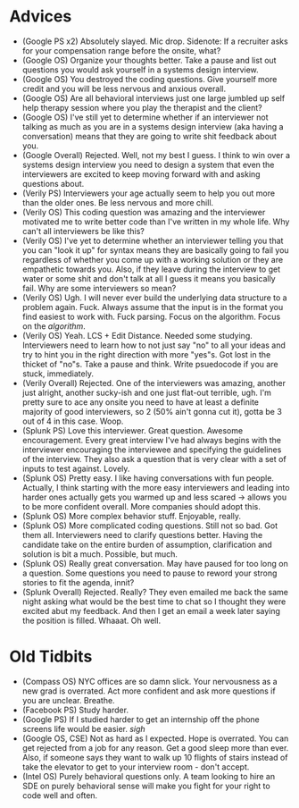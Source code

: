 # Advices 

* (Google PS x2) Absolutely slayed. Mic drop. Sidenote: If a recruiter asks for your compensation range before the onsite, what?
* (Google OS) Organize your thoughts better. Take a pause and list out questions you would ask yourself in a systems design interview.
* (Google OS) You destroyed the coding questions. Give yourself more credit and you will be less nervous and anxious overall.
* (Google OS) Are all behavioral interviews just one large jumbled up self help therapy session where you play the therapist and the client?
* (Google OS) I've still yet to determine whether if an interviewer not talking as much as you are in a systems design interview (aka having a conversation) means that they are going to write shit feedback about you.
* (Google Overall) Rejected. Well, not my best I guess. I think to win over a systems design interview you need to design a system that even the interviewers are excited to keep moving forward with and asking questions about.
* (Verily PS) Interviewers your age actually seem to help you out more than the older ones. Be less nervous and more chill.
* (Verily OS) This coding question was amazing and the interviewer motivated me to write better code than I've written in my whole life. Why can't all interviewers be like this?
* (Verily OS) I've yet to determine whether an interviewer telling you that you can "look it up" for syntax means they are basically going to fail you regardless of whether you come up with a working solution or they are empathetic towards you. Also, if they leave during the interview to get water or some shit and don't talk at all I guess it means you basically fail. Why are some interviewers so mean?
* (Verily OS) Ugh. I will never ever build the underlying data structure to a problem again. Fuck. Always assume that the input is in the format you find easiest to work with. Fuck parsing. Focus on the algorithm. Focus on the *algorithm*.
* (Verily OS) Yeah. LCS + Edit Distance. Needed some studying. Interviewers need to learn how to not just say "no" to all your ideas and try to hint you in the right direction with more "yes"s. Got lost in the thicket of "no"s. Take a pause and think. Write psuedocode if you are stuck, immediately.
* (Verily Overall) Rejected. One of the interviewers was amazing, another just alright, another sucky-ish and one just flat-out terrible, ugh. I'm pretty sure to ace any onsite you need to have at least a definite majority of good interviewers, so 2 (50% ain't gonna cut it), gotta be 3 out of 4 in this case. Woop.
* (Splunk PS) Love this interviewer. Great question. Awesome encouragement. Every great interview I've had always begins with the interviewer encouraging the interviewee and specifying the guidelines of the interview. They also ask a question that is very clear with a set of inputs to test against. Lovely.
* (Splunk OS) Pretty easy. I like having conversations with fun people. Actually, I think starting with the more easy interviewers and leading into harder ones actually gets you warmed up and less scared -> allows you to be more confident overall. More companies should adopt this.
* (Splunk OS) More complex behavior stuff. Enjoyable, really.
* (Splunk OS) More complicated coding questions. Still not so bad. Got them all. Interviewers need to clarify questions better. Having the candidate take on the entire burden of assumption, clarification and solution is bit a much. Possible, but much.
* (Splunk OS) Really great conversation. May have paused for too long on a question. Some questions you need to pause to reword your strong stories to fit the agenda, innit?
* (Splunk Overall) Rejected. Really? They even emailed me back the same night asking what would be the best time to chat so I thought they were excited abut my feedback. And then I get an email a week later saying the position is filled. Whaaat. Oh well.

# Old Tidbits

* (Compass OS) NYC offices are so damn slick. Your nervousness as a new grad is overrated. Act more confident and ask more questions if you are unclear. Breathe.
* (Facebook PS) Study harder.
* (Google PS) If I studied harder to get an internship off the phone screens life would be easier. *sigh*
* (Google OS, CSE) Not as hard as I expected. Hope is overrated. You can get rejected from a job for any reason. Get a good sleep more than ever. Also, if someone says they want to walk up 10 flights of stairs instead of take the elevator to get to your interview room - don't accept.
* (Intel OS) Purely behavioral questions only. A team looking to hire an SDE on purely behavioral sense will make you fight for your right to code well and often.

